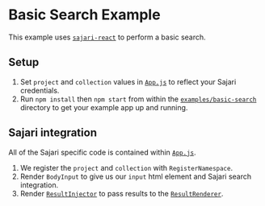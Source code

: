 # Basic Search Example

This example uses [`sajari-react`](https://github.com/sajari/sajari-sdk-react) to perform a basic search.

## Setup

1. Set `project` and `collection` values in [`App.js`](./src/App.js) to reflect your Sajari credentials.
2. Run `npm install` then `npm start` from within the [`examples/basic-search`](./) directory to get your example app up and running.

## Sajari integration

All of the Sajari specific code is contained within [`App.js`](./src/App.js).

1. We register the `project` and `collection` with `RegisterNamespace`.
2. Render `BodyInput` to give us our `input` html element and Sajari search integration.
3. Render [`ResultInjector`](https://github.com/sajari/sajari-sdk-react/blob/master/README.md#resultinjector) to pass results to the [`ResultRenderer`](./src/ResultRenderer.js).
